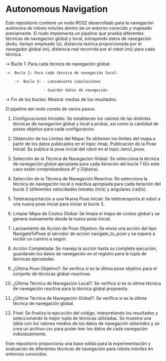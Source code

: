 # Autonomous Navigation

Este repositorio contiene un nodo ROS2 desarrollado para la navegación autónoma de robots móviles dentro de un entorno conocido y mapeado previamente. El nodo implementa un pipeline que prueba diferentes técnicas de navegación global y local, extrayendo datos de navegación (éxito, tiempo empleado (s), distancia teórica proporcionada por el navegador global (m), distancia real recorrida por el robot (m)) para cada técnica.

->	Bucle 1: Para cada técnica de navegación global:
	
 	->	Bucle 2: Para cada técnica de navegación local:
	
  		->	Bucle 3: - Lanzamiento simulaciones
		
	      			 - Guardar datos de navegación

-> 	Fin de los bucles: Mostrar medias de los resultados.

El pipeline del nodo consta de varios pasos:

1. Configuraciones Iniciales: Se establecen los valores de las distintas técnicas de navegación global y local a probar, así como la cantidad de poses objetivo para cada configuración.

2. Obtención de los Límites del Mapa: Se obtienen los límites del mapa a partir de los datos publicados en el topic /map.
Publicación de la Pose Inicial: Se publica la pose inicial del robot en el topic /amcl_pose.

3. Selección de la Técnica de Navegación Global: Se selecciona la técnica de navegación global apropiada para cada iteración del bucle 1 (En este caso están comprobandose A* y Dijkstra).

4. Selección de la Técnica de Navegación Reactiva: Se selecciona la técnica de navegación local o reactiva apropiada para cada iteración del bucle 2 (diferentes velocidades lineales (m/s) y angulares (rad/s).

5. Teletransportación a una Nueva Pose Inicial: Se teletransporta al robot a una nueva pose inicial para iniciar el bucle 3.

6. Limpiar Mapa de Costos Global: Se limpia el mapa de costos global y se genera nuevamente desde la nueva pose inicial.

7. Lanzamiento de Acción de Pose Objetivo: Se envía una acción del tipo NavigateToPose al servidor de acción navigate_to_pose y se espera a recibir un camino a seguir.

8. Acción Completada: Se maneja la acción hasta su completa ejecución, guardando los datos de navegación en el registro para la tupla de técnicas ejecutadas.

9. ¿Última Pose Objetivo?: Se verifica si es la última pose objetivo para el conjunto de técnicas global-reactivas.

10. ¿Última Técnica de Navegación Local?: Se verifica si es la última técnica de navegación reactiva para la técnica global 
propuesta.

11. ¿Última Técnica de Navegación Global?: Se verifica si es la última técnica de navegación global.

12. Final: Se finaliza la ejecución del código, interpretando los resultados y seleccionando la mejor tupla de técnicas utilizadas. Se muestra una tabla con los valores medios de los datos de navegación obtenidos y se crea un archivo csv para poder leer los datos de cada navegación individualmente.

Este repositorio proporciona una base sólida para la experimentación y evaluación de diferentes técnicas de navegación para robots móviles en entornos conocidos.
